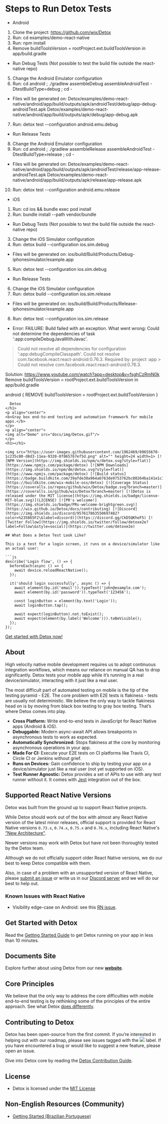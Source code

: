 <!-- markdownlint-configure-file { "first-line-heading": 0 } -->

# Steps to Run Detox Tests

- Android
1. Clone the project: https://github.com/wix/Detox
2. Run: cd examples/demo-react-native
3. Run: npm install
4. Remove buildToolsVersion = rootProject.ext.buildToolsVersion in app/build.gradle

- Run Debug Tests (Not possible to test the build file outside the react-native repo)
5. Change the Android Emulator configuration
6. Run: cd android ; ./gradlew assembleDebug assembleAndroidTest -DtestBuildType=debug ; cd -
- Files will be generated on:
Detox/examples/demo-react-native/android/app/build/outputs/apk/androidTest/debug/app-debug-androidTest.apk
Detox/examples/demo-react-native/android/app/build/outputs/apk/debug/app-debug.apk

7. Run: detox test --configuration android.emu.debug

- Run Release Tests
8. Change the Android Emulator configuration
9. Run: cd android ; ./gradlew assembleRelease assembleAndroidTest -DtestBuildType=release ; cd -
- Files will be generated on:
Detox/examples/demo-react-native/android/app/build/outputs/apk/androidTest/release/app-release-androidTest.apk
Detox/examples/demo-react-native/android/app/build/outputs/apk/release/app-release.apk

10. Run: detox test --configuration android.emu.release

- iOS
1. Run: cd ios && bundle exec pod install
2. Run: bundle install --path vendor/bundle

- Run Debug Tests (Not possible to test the build file outside the react-native repo)
3. Change the iOS Simulator configuration
4. Run: detox build --configuration ios.sim.debug
- Files will be generated on:
ios/build/Build/Products/Debug-iphonesimulator/example.app

5. Run: detox test --configuration ios.sim.debug

- Run Release Tests
6. Change the iOS Simulator configuration
7. Run: detox build --configuration ios.sim.release
- Files will be generated on:
ios/build/Build/Products/Release-iphonesimulator/example.app

8. Run: detox test --configuration ios.sim.release

- Error: FAILURE: Build failed with an exception.
What went wrong:
Could not determine the dependencies of task ':app:compileDebugJavaWithJavac'.
> Could not resolve all dependencies for configuration ':app:debugCompileClasspath'.
   > Could not resolve com.facebook.react:react-android:0.76.3.
     Required by:
         project :app
      > Could not resolve com.facebook.react:react-android:0.76.3.

Solution:
https://www.youtube.com/watch?app=desktop&v=fsghCzRmN0k
Remove buildToolsVersion = rootProject.ext.buildToolsVersion in app/build.gradle

android {
    REMOVE
    buildToolsVersion = rootProject.ext.buildToolsVersion
}
```
  Detox
</h1>
<p align="center">
<b>Gray box end-to-end testing and automation framework for mobile apps.</b>
</p>
<p align="center">
<img alt="Demo" src="docs/img/Detox.gif"/>
</p>
<h1></h1>

<img src="https://user-images.githubusercontent.com/1962469/89655670-1c235c80-d8d3-11ea-9320-0f865767ef5d.png" alt="" height=24 width=1> [![NPM Version](https://img.shields.io/npm/v/detox.svg?style=flat)](https://www.npmjs.com/package/detox) [![NPM Downloads](https://img.shields.io/npm/dm/detox.svg?style=flat)](https://www.npmjs.com/package/detox) [![Build status](https://badge.buildkite.com/39afde30a964a6763de9753762bc80264ba141e1c1f41fc878.svg)](https://buildkite.com/wix-mobile-oss/detox) [![Coverage Status](https://coveralls.io/repos/github/wix/Detox/badge.svg?branch=master)](https://coveralls.io/github/wix/Detox?branch=master) [![Detox is released under the MIT license](https://img.shields.io/badge/license-MIT-blue.svg)](LICENSE) [![PR's welcome!](https://img.shields.io/badge/PRs-welcome-brightgreen.svg)](https://wix.github.io/Detox/docs/contributing) [![Discord](https://img.shields.io/discord/957617863550697482?color=%235865F2\&label=discord)](https://discord.gg/CkD5QKheF5) [![Twitter Follow](https://img.shields.io/twitter/follow/detoxe2e?label=Follow\&style=social)](https://twitter.com/detoxe2e)

## What Does a Detox Test Look Like?

This is a test for a login screen, it runs on a device/simulator like an actual user:

```js
describe('Login flow', () => {
  beforeEach(async () => {
    await device.reloadReactNative();
  });

  it('should login successfully', async () => {
    await element(by.id('email')).typeText('john@example.com');
    await element(by.id('password')).typeText('123456');

    const loginButton = element(by.text('Login'));
    await loginButton.tap();

    await expect(loginButton).not.toExist();
    await expect(element(by.label('Welcome'))).toBeVisible();
  });
});
```

[Get started with Detox now!](https://wix.github.io/Detox/docs/introduction/getting-started)

## About

High velocity native mobile development requires us to adopt continuous integration workflows, which means our reliance on manual QA has to drop significantly. Detox tests your mobile app while it’s running in a real device/simulator, interacting with it just like a real user.

The most difficult part of automated testing on mobile is the tip of the testing pyramid - E2E. The core problem with E2E tests is flakiness - tests are usually not deterministic. We believe the only way to tackle flakiness head on is by moving from black box testing to gray box testing. That’s where Detox comes into play.

- **Cross Platform:** Write end-to-end tests in JavaScript for React Native apps (Android & iOS).
- **Debuggable:** Modern async-await API allows breakpoints in asynchronous tests to work as expected.
- **Automatically Synchronized:** Stops flakiness at the core by monitoring asynchronous operations in your app.
- **Made For CI:** Execute your E2E tests on CI platforms like Travis CI, Circle CI or Jenkins without grief.
- **Runs on Devices:** Gain confidence to ship by testing your app on a device/simulator just like a real user (not yet supported on iOS).
- **Test Runner Agnostic:** Detox provides a set of APIs to use with any test runner without it. It comes with [Jest](https://jestjs.io) integration out of the box.

## Supported React Native Versions

Detox was built from the ground up to support React Native projects.

While Detox should work out of the box with almost any React Native version of the latest minor releases, official support is provided for React Native versions `0.73.x`, `0.74.x`, `0.75.x` and `0.76.x`, including React Native's ["New Architecture"](https://reactnative.dev/docs/the-new-architecture/landing-page).

Newer versions may work with Detox but have not been thoroughly tested by the Detox team.

Although we do not officially support older React Native versions, we do our best to keep Detox compatible with them.

Also, in case of a problem with an unsupported version of React Native, please [submit an issue](https://github.com/wix/Detox/issues/new/choose) or write us in our [Discord server](https://discord.gg/CkD5QKheF5) and we will do our best to help out.

### Known Issues with React Native

- Visibility edge-case on Android: see this [RN issue](https://github.com/facebook/react-native/issues/23870).

## Get Started with Detox

Read the [Getting Started Guide](https://wix.github.io/Detox/docs/introduction/getting-started) to get Detox running on your app in less than 10 minutes.

## Documents Site

Explore further about using Detox from our new **[website](https://wix.github.io/Detox/)**.

## Core Principles

We believe that the only way to address the core difficulties with mobile end-to-end testing is by rethinking some of the principles of the entire approach. See what Detox [does differently](https://wix.github.io/Detox/docs/articles/design-principles).

## Contributing to Detox

Detox has been open-source from the first commit. If you’re interested in helping out with our roadmap, please see issues tagged with the [<img src="docs/img/github-label-contributors.png">](https://github.com/wix/Detox/labels/user%3A%20looking%20for%20contributors) label. If you have encountered a bug or would like to suggest a new feature, please open an issue.

Dive into Detox core by reading the [Detox Contribution Guide](https://wix.github.io/Detox/docs/contributing).

## License

- Detox is licensed under the [MIT License](LICENSE)

## Non-English Resources (Community)

- [Getting Started (Brazilian Portuguese)](https://medium.com/quia-digital/iniciando-com-detox-framework-1-4-ce31ad7ae812)
